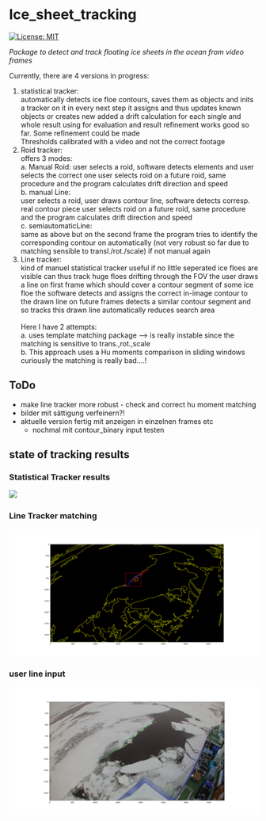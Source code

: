 # Ice_sheet_tracking
[![License: MIT](https://img.shields.io/badge/License-MIT-yellow.svg)](https://opensource.org/licenses/MIT)


_Package to detect and track floating ice sheets in the ocean from video frames_


Currently, there are 4 versions in progress: <br />
1. statistical tracker: <br />
   automatically detects ice floe contours, saves them as objects and inits a tracker on it
   in every next step it assigns and thus updates known objects or creates new
   added a drift calculation for each single and whole result using for evaluation and result refinement
   works good so far. Some refinement could be made <br />
   Thresholds calibrated with a video and not the correct footage <br />
3. Roid tracker: <br />
   offers 3 modes: <br />
   a. Manual Roid:
      user selects a roid, software detects elements and user selects the correct one
      user selects roid on a future roid, same procedure and the program calculates
      drift direction and speed <br />
   b. manual Line: <br />
      user selects a roid, user draws contour line, software detects corresp. real contour piece
      user selects roid on a future roid, same procedure and the program calculates
      drift direction and speed <br />
   c. semiautomaticLine: <br />
      same as above but on the second frame the program tries to identify the corresponding
      contour on automatically (not very robust so far due to matching sensible to transl./rot./scale)
      if not manual again <br />
5. Line tracker: <br />
   kind of manuel statistical tracker
   useful if no little seperated ice floes are visible
   can thus track huge floes drifting through the FOV
   the user draws a line on first frame which should cover a contour segment of
   some ice floe
   the software detects and assigns the correct in-image contour to the drawn line
   on future frames detects a similar contour segment and so tracks this drawn line
   automatically reduces search area <br />
   <br />
   Here I have 2 attempts: <br />
   a. uses template matching package --> is really instable since the matching is sensitive to trans.,rot.,scale <br />
   b. This approach uses a Hu moments comparison in sliding windows
      curiously the matching is really bad....!
 


## ToDo

- make line tracker more robust
      - check and correct hu moment matching
- bilder mit sättigung verfeinern?!
- aktuelle version fertig mit anzeigen in einzelnen frames etc
    - nochmal mit contour_binary input testen



## state of tracking results
### Statistical Tracker results
<img src="tracked_ice_ex.png">

### Line Tracker matching
<img src="Line_tracker/found_shifted_match.png">

### user line input
<img src="Line_tracker/line_input.png">
